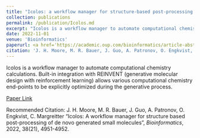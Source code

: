 ```yaml
---
title: "Icolos: a workflow manager for structure-based post-processing of de novo generated small molecules"
collection: publications
permalink: /publication/Icolos.md
excerpt: "Icolos is a workflow manager to automate computational chemistry calculations. Built-in integration with REINVENT (generative molecular design with reinforcement learning) allows various computational chemistry end-points to be explicitly optimized during the generative process."
date: 2022-11-01
venue: 'Bioinformatics'
paperurl: <a href='https://academic.oup.com/bioinformatics/article-abstract/38/21/4951/6694041?redirectedFrom=fulltext'>Paper Link</a>
citation: 'J. H. Moore, M. R. Bauer, J. Guo, A. Patronov, O. Engkvist, C. Margreitter “Icolos: A workflow manager for structure based post-processing of de novo generated small molecules”, <i>Bioinformatics</i>, 2022, 38(21), 4951-4952.'
---
```

Icolos is a workflow manager to automate computational chemistry calculations. Built-in integration with REINVENT (generative molecular design with reinforcement learning) allows various computational chemistry end-points to be explicitly optimized during the generative process.

[Paper Link](https://academic.oup.com/bioinformatics/article-abstract/38/21/4951/6694041?redirectedFrom=fulltext)

Recommended Citation: J. H. Moore, M. R. Bauer, J. Guo, A. Patronov, O. Engkvist, C. Margreitter “Icolos: A workflow manager for structure based post-processing of de novo generated small molecules”, <i>Bioinformatics</i>, 2022, 38(21), 4951-4952.